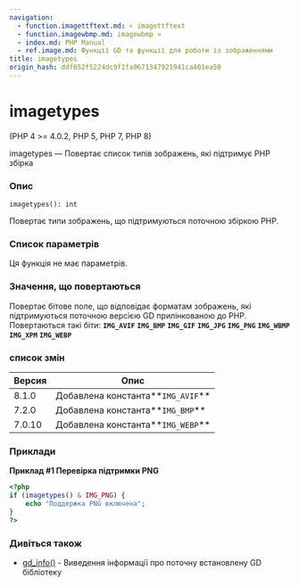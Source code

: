 ```yaml
---
navigation:
  - function.imagettftext.md: « imagettftext
  - function.imagewbmp.md: imagewbmp »
  - index.md: PHP Manual
  - ref.image.md: Функції GD та функції для роботи із зображеннями
title: imagetypes
origin_hash: ddf652f5224dc9f1fa9671347921941ca401ea50
---
```

# imagetypes

(PHP 4 >= 4.0.2, PHP 5, PHP 7, PHP 8)

imagetypes — Повертає список типів зображень, які підтримує PHP збірка

### Опис

```methodsynopsis
imagetypes(): int
```

Повертає типи зображень, що підтримуються поточною збіркою PHP.

### Список параметрів

Ця функція не має параметрів.

### Значення, що повертаються

Повертає бітове поле, що відповідає форматам зображень, які підтримуються поточною версією GD прилінкованою до PHP. Повертаються такі біти: **`IMG_AVIF`** **`IMG_BMP`** **`IMG_GIF`** **`IMG_JPG`** **`IMG_PNG`** **`IMG_WBMP`** **`IMG_XPM`** **`IMG_WEBP`**

### список змін

| Версия | Опис |
| --- | --- |
| 8.1.0 | Добавлена константа\*\*`IMG_AVIF`\*\* |
| 7.2.0 | Добавлена константа\*\*`IMG_BMP`\*\* |
| 7.0.10 | Добавлена константа\*\*`IMG_WEBP`\*\* |

### Приклади

**Приклад #1 Перевірка підтримки PNG**

```php
<?php
if (imagetypes() & IMG_PNG) {
    echo "Поддержка PNG включена";
}
?>
```

### Дивіться також

-   [gd\_info()](function.gd-info.md) \- Виведення інформації про поточну встановлену GD бібліотеку
